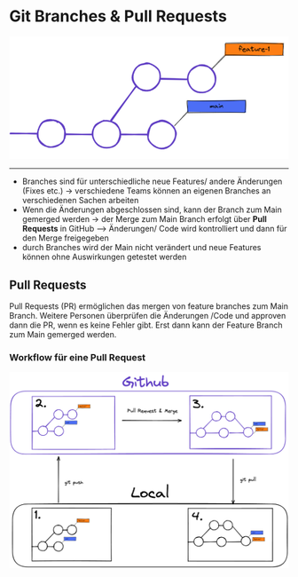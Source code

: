 # Git Branches & Pull Requests

![Git-Branch](./branches.png)

---

- Branches sind für unterschiedliche neue Features/ andere Änderungen (Fixes etc.)
  -> verschiedene Teams können an eigenen Branches an verschiedenen Sachen arbeiten
- Wenn die Änderungen abgeschlossen sind, kann der Branch zum Main gemerged werden -> der Merge zum Main Branch erfolgt über **Pull Requests** in GitHub --> Änderungen/ Code wird kontrolliert und dann für den Merge freigegeben
- durch Branches wird der Main nicht verändert und neue Features können ohne Auswirkungen getestet werden

## Pull Requests

Pull Requests (PR) ermöglichen das mergen von feature branches zum Main Branch. Weitere Personen überprüfen die Änderungen /Code und approven dann die PR, wenn es keine Fehler gibt. Erst dann kann der Feature Branch zum Main gemerged werden.

### Workflow für eine Pull Request

![Git-Workflow](./git-basics-branching-workflow.png)
